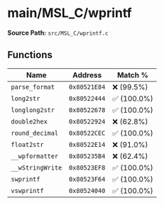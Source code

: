 # main/MSL_C/wprintf

**Source Path:** `src/MSL_C/wprintf.c`

## Functions

| Name | Address | Match % |
|------|---------|---------|
| `parse_format` | `0x80521E84` | :x: (99.5%) |
| `long2str` | `0x80522444` | :white_check_mark: (100.0%) |
| `longlong2str` | `0x80522678` | :white_check_mark: (100.0%) |
| `double2hex` | `0x80522924` | :x: (62.8%) |
| `round_decimal` | `0x80522CEC` | :white_check_mark: (100.0%) |
| `float2str` | `0x80522E14` | :x: (91.0%) |
| `__wpformatter` | `0x805235B4` | :x: (62.4%) |
| `__wStringWrite` | `0x80523EF8` | :white_check_mark: (100.0%) |
| `swprintf` | `0x80523F64` | :white_check_mark: (100.0%) |
| `vswprintf` | `0x80524040` | :white_check_mark: (100.0%) |